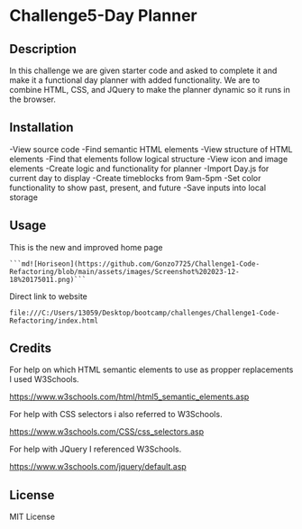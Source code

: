 # Challenge5-Day Planner


## Description

In this challenge we are given starter code and asked to complete it and make it a functional day planner with added functionality. We are to combine HTML, CSS, and JQuery to make the planner dynamic so it runs in the browser.

## Installation

-View source code
-Find semantic HTML elements
-View structure of HTML elements
-Find that elements follow logical structure
-View icon and image elements
-Create logic and functionality for planner
-Import Day.js for current day to display
-Create timeblocks from 9am-5pm
-Set color functionality to show past, present, and future
-Save inputs into local storage

## Usage

This is the new and improved home page

    ```md![Horiseon](https://github.com/Gonzo7725/Challenge1-Code-Refactoring/blob/main/assets/images/Screenshot%202023-12-18%20175011.png)```

Direct link to website

    file:///C:/Users/13059/Desktop/bootcamp/challenges/Challenge1-Code-Refactoring/index.html

## Credits

For help on which HTML semantic elements to use as propper replacements I used W3Schools.

https://www.w3schools.com/html/html5_semantic_elements.asp

For help with CSS selectors i also referred to W3Schools.

https://www.w3schools.com/CSS/css_selectors.asp

For help with JQuery I referenced W3Schools.

https://www.w3schools.com/jquery/default.asp

## License

MIT License

